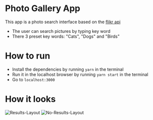 # Photo Gallery App
This app is a photo search interface based on the [flikr api](https://www.flickr.com/services/api/)
 
  - The user can search pictures by typing key word
  - There 3 preset key words: "Cats", "Dogs" and "Birds"
  
# How to run
 - Install the dependencies by running `yarn` in the terminal
 - Run it in the localhost browser by running `yarn start` in the terminal
 - Go to `localhost:3000`

# How it looks


![Results-Layout](https://github.com/xunhuangxxx/photo-gallery-app/assets/94649745/bbc43118-dc2d-49ac-b3b7-2b83d3511fdd)
![No-Results-Layout](https://github.com/xunhuangxxx/photo-gallery-app/assets/94649745/9b304862-181e-4158-a085-b9a838adee80)
